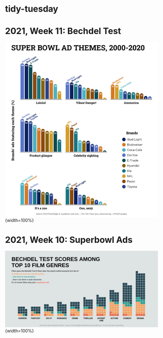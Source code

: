 # tidy-tuesday


# 2021, Week 11: Bechdel Test
![](https://github.com/cxinya/tidy-tuesday/blob/main/2021_week-10_superbowl/2021-week-10-superbowl.png?raw=true){width=100%}


# 2021, Week 10: Superbowl Ads
![](https://github.com/cxinya/tidy-tuesday/blob/main/2021_week-11_bechdel/2021_week-11_bechdel.png?raw=true){width=100%}
